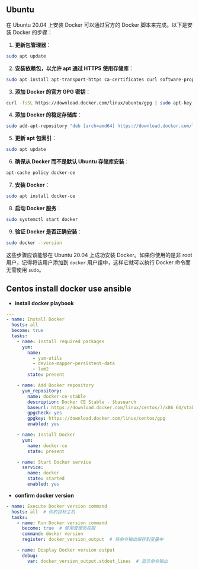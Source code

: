 ## Ubuntu
在 Ubuntu 20.04 上安装 Docker 可以通过官方的 Docker 脚本来完成。以下是安装 Docker 的步骤：

1. **更新包管理器**：

```bash
sudo apt update
```

2. **安装依赖包，以允许 apt 通过 HTTPS 使用存储库**：

```bash
sudo apt install apt-transport-https ca-certificates curl software-properties-common
```

3. **添加 Docker 的官方 GPG 密钥**：

```bash
curl -fsSL https://download.docker.com/linux/ubuntu/gpg | sudo apt-key add -
```

4. **添加 Docker 的稳定存储库**：

```bash
sudo add-apt-repository "deb [arch=amd64] https://download.docker.com/linux/ubuntu $(lsb_release -cs) stable"
```

5. **更新 apt 包索引**：

```bash
sudo apt update
```

6. **确保从 Docker 而不是默认 Ubuntu 存储库安装**：

```bash
apt-cache policy docker-ce
```

7. **安装 Docker**：

```bash
sudo apt install docker-ce
```

8. **启动 Docker 服务**：

```bash
sudo systemctl start docker
```

9. **验证 Docker 是否正确安装**：

```bash
sudo docker --version
```

这些步骤应该能够在 Ubuntu 20.04 上成功安装 Docker。如果你使用的是非 root 用户，记得将该用户添加到 `docker` 用户组中，这样它就可以执行 Docker 命令而无需使用 `sudo`。



## Centos install docker use ansible
- **install docker playbook**

```yaml
---
- name: Install Docker
  hosts: all
  become: true
  tasks:
    - name: Install required packages
      yum:
        name:
          - yum-utils
          - device-mapper-persistent-data
          - lvm2
        state: present

    - name: Add Docker repository
      yum_repository:
        name: docker-ce-stable
        description: Docker CE Stable - $basearch
        baseurl: https://download.docker.com/linux/centos/7/x86_64/stable
        gpgcheck: yes
        gpgkey: https://download.docker.com/linux/centos/gpg
        enabled: yes

    - name: Install Docker
      yum:
        name: docker-ce
        state: present

    - name: Start Docker service
      service:
        name: docker
        state: started
        enabled: yes
```

- **confirm docker version**

```yaml
- name: Execute Docker version command
  hosts: all  # 你的目标主机
  tasks:
    - name: Run Docker version command
      become: true  # 使用管理员权限
      command: docker version
      register: docker_version_output  # 将命令输出保存到变量中

    - name: Display Docker version output
      debug:
        var: docker_version_output.stdout_lines  # 显示命令输出

```


